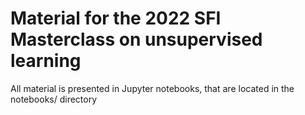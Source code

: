 # Material for the 2022 SFI Masterclass on unsupervised learning

All material is presented in Jupyter notebooks, that are located in the notebooks/ directory

